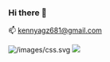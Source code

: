 ### Hi there 👋

<!--
**KenNyagz/Kennyagz** is a ✨ _special_ ✨ repository because its `README.md` (this file) appears on your GitHub profile.

Here are some ideas to get you started:

- 🔭 I’m currently working on ...
- 🌱 I’m currently learning ...
- 👯 I’m looking to collaborate on ...
- 🤔 I’m looking for help with ...
- 💬 Ask me about ...
- 📫 kennyagz681@gmail.com
- 😄 Pronouns: ...
- ⚡ Fun fact: ...
-->
📫 kennyagz681@gmail.com

![/images/css.svg](css)
[![](https://visitcount.itsvg.in/api?id=kennyagz&label=Profile%20Views&color=12&pretty=false)](https://visitcount.itsvg.in)
